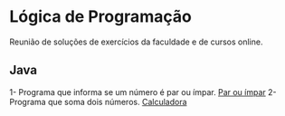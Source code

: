 # Lógica de Programação
Reunião de soluções de exercícios da faculdade e de cursos online.

<h2>Java</h2>
1- Programa que informa se um número é par ou ímpar.
<a href="https://github.com/lucasjs19/logica-de-programacao/blob/main/Java/ParImpar.java">Par ou ímpar</a>
2- Programa que soma dois números.
<a href="https://github.com/lucasjs19/logica-de-programacao/blob/main/Java/TelaCalc.java">Calculadora</a>


